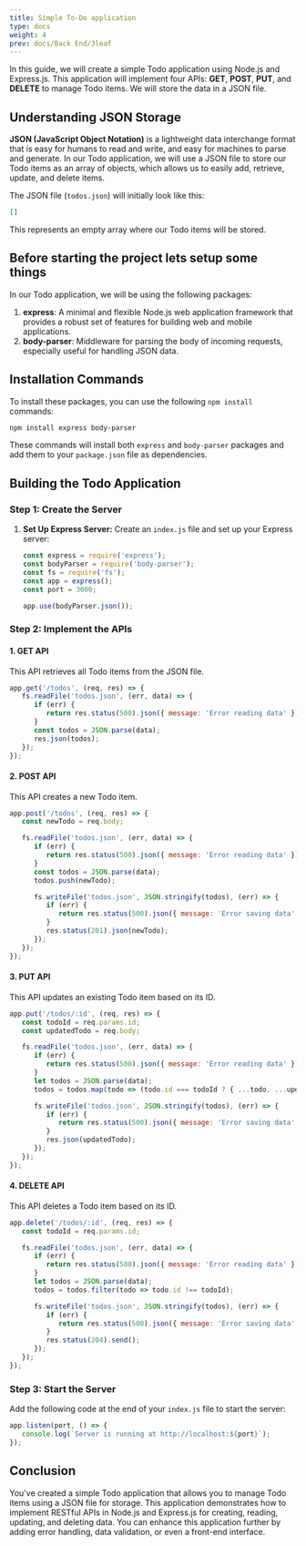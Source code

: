 ```yaml
---
title: Simple To-Do application
type: docs
weight: 4
prev: docs/Back End/3leaf
---
```


In this guide, we will create a simple Todo application using Node.js and Express.js. This application will implement four APIs: **GET**, **POST**, **PUT**, and **DELETE** to manage Todo items. We will store the data in a JSON file.

## Understanding JSON Storage

**JSON (JavaScript Object Notation)** is a lightweight data interchange format that is easy for humans to read and write, and easy for machines to parse and generate. In our Todo application, we will use a JSON file to store our Todo items as an array of objects, which allows us to easily add, retrieve, update, and delete items.

The JSON file (`todos.json`) will initially look like this:

```json
[]
```

This represents an empty array where our Todo items will be stored.

## Before starting the project lets setup some things
In our Todo application, we will be using the following packages:

1. **express**: A minimal and flexible Node.js web application framework that provides a robust set of features for building web and mobile applications.
2. **body-parser**: Middleware for parsing the body of incoming requests, especially useful for handling JSON data.

## Installation Commands

To install these packages, you can use the following `npm install` commands:

```bash
npm install express body-parser
```

These commands will install both `express` and `body-parser` packages and add them to your `package.json` file as dependencies.

## Building the Todo Application

### Step 1: Create the Server

1. **Set Up Express Server:**
   Create an `index.js` file and set up your Express server:

   ```javascript
   const express = require('express');
   const bodyParser = require('body-parser');
   const fs = require('fs');
   const app = express();
   const port = 3000;

   app.use(bodyParser.json());
   ```

### Step 2: Implement the APIs

#### 1. GET API

This API retrieves all Todo items from the JSON file.

```javascript
app.get('/todos', (req, res) => {
   fs.readFile('todos.json', (err, data) => {
      if (err) {
         return res.status(500).json({ message: 'Error reading data' });
      }
      const todos = JSON.parse(data);
      res.json(todos);
   });
});
```

#### 2. POST API

This API creates a new Todo item.

```javascript
app.post('/todos', (req, res) => {
   const newTodo = req.body;

   fs.readFile('todos.json', (err, data) => {
      if (err) {
         return res.status(500).json({ message: 'Error reading data' });
      }
      const todos = JSON.parse(data);
      todos.push(newTodo);

      fs.writeFile('todos.json', JSON.stringify(todos), (err) => {
         if (err) {
            return res.status(500).json({ message: 'Error saving data' });
         }
         res.status(201).json(newTodo);
      });
   });
});
```

#### 3. PUT API

This API updates an existing Todo item based on its ID.

```javascript
app.put('/todos/:id', (req, res) => {
   const todoId = req.params.id;
   const updatedTodo = req.body;

   fs.readFile('todos.json', (err, data) => {
      if (err) {
         return res.status(500).json({ message: 'Error reading data' });
      }
      let todos = JSON.parse(data);
      todos = todos.map(todo => (todo.id === todoId ? { ...todo, ...updatedTodo } : todo));

      fs.writeFile('todos.json', JSON.stringify(todos), (err) => {
         if (err) {
            return res.status(500).json({ message: 'Error saving data' });
         }
         res.json(updatedTodo);
      });
   });
});
```

#### 4. DELETE API

This API deletes a Todo item based on its ID.

```javascript
app.delete('/todos/:id', (req, res) => {
   const todoId = req.params.id;

   fs.readFile('todos.json', (err, data) => {
      if (err) {
         return res.status(500).json({ message: 'Error reading data' });
      }
      let todos = JSON.parse(data);
      todos = todos.filter(todo => todo.id !== todoId);

      fs.writeFile('todos.json', JSON.stringify(todos), (err) => {
         if (err) {
            return res.status(500).json({ message: 'Error saving data' });
         }
         res.status(204).send();
      });
   });
});
```

### Step 3: Start the Server

Add the following code at the end of your `index.js` file to start the server:

```javascript
app.listen(port, () => {
   console.log(`Server is running at http://localhost:${port}`);
});
```

## Conclusion

You've created a simple Todo application that allows you to manage Todo items using a JSON file for storage. This application demonstrates how to implement RESTful APIs in Node.js and Express.js for creating, reading, updating, and deleting data. You can enhance this application further by adding error handling, data validation, or even a front-end interface.
